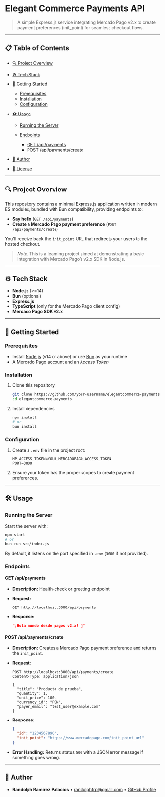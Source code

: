# Elegant Commerce Payments API

> A simple Express.js service integrating Mercado Pago v2.x to create payment preferences (init_point) for seamless checkout flows.

---

## 📋 Table of Contents

- [🔍 Project Overview](#-project-overview)
- [⚙️ Tech Stack](#️-tech-stack)
- [🚀 Getting Started](#-getting-started)

  - [Prerequisites](#prerequisites)
  - [Installation](#installation)
  - [Configuration](#configuration)

- [🛠️ Usage](#️-usage)

  - [Running the Server](#running-the-server)
  - [Endpoints](#endpoints)

    - [GET /api/payments](#get-apipayments)
    - [POST /api/payments/create](#post-apipaymentscreate)

- [👤 Author](#-author)
- [📄 License](#-license)

---

## 🔍 Project Overview

This repository contains a minimal Express.js application written in modern ES modules, bundled with Bun compatibility, providing endpoints to:

- **Say hello** (`GET /api/payments`)
- **Create a Mercado Pago payment preference** (`POST /api/payments/create`)

You'll receive back the `init_point` URL that redirects your users to the hosted checkout.

> _Note:_ This is a learning project aimed at demonstrating a basic integration with Mercado Pago’s v2.x SDK in Node.js.

---

## ⚙️ Tech Stack

- **Node.js** (>=14)
- **Bun** (optional)
- **Express.js**
- **TypeScript** (only for the Mercado Pago client config)
- **Mercado Pago SDK v2.x**

---

## 🚀 Getting Started

### Prerequisites

- Install [Node.js](https://nodejs.org/) (v14 or above) or use [Bun](https://bun.sh/) as your runtime
- A Mercado Pago account and an _Access Token_

### Installation

1. Clone this repository:

   ```bash
   git clone https://github.com/your-username/elegantcommerce-payments.git
   cd elegantcommerce-payments
   ```

2. Install dependencies:

   ```bash
   npm install
   # or
   bun install
   ```

### Configuration

1. Create a `.env` file in the project root:

   ```env
   MP_ACCESS_TOKEN=YOUR_MERCADOPAGO_ACCESS_TOKEN
   PORT=3000
   ```

2. Ensure your token has the proper scopes to create payment preferences.

---

## 🛠️ Usage

### Running the Server

Start the server with:

```bash
npm start
# or
bun run src/index.js
```

By default, it listens on the port specified in `.env` (`3000` if not provided).

### Endpoints

#### GET /api/payments

- **Description:** Health-check or greeting endpoint.
- **Request:**

  ```http
  GET http://localhost:3000/api/payments
  ```

- **Response:**

  ```json
  "¡Hola mundo desde pagos v2.x! 🚀"
  ```

#### POST /api/payments/create

- **Description:** Creates a Mercado Pago payment preference and returns the `init_point`.
- **Request:**

  ```http
  POST http://localhost:3000/api/payments/create
  Content-Type: application/json

  {
    "title": "Producto de prueba",
    "quantity": 1,
    "unit_price": 100,
    "currency_id": "PEN",
    "payer_email": "test_user@example.com"
  }
  ```

- **Response:**

  ```json
  {
    "id": "1234567890",
    "init_point": "https://www.mercadopago.com/init_point_url"
  }
  ```

- **Error Handling:** Returns status `500` with a JSON error message if something goes wrong.

---

## 👤 Author

- **Randolph Ramirez Palacios** • [randolphfrp@gmail.com](mailto:randolphfrp@gmail.com) • [GitHub Profile](https://github.com/XRandolphX)
